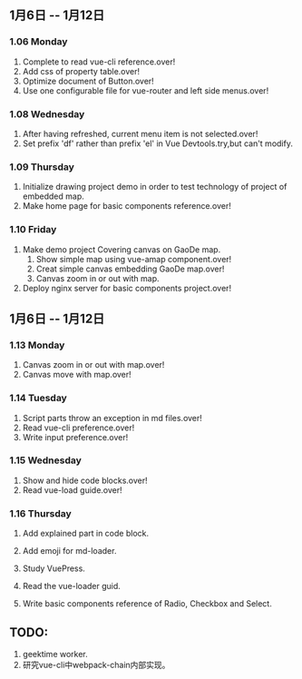 ## 1月6日 -- 1月12日

### 1.06 Monday
1. Complete to read vue-cli reference.over!
2. Add css of property table.over!
3. Optimize document of Button.over!
4. Use one configurable file for vue-router and left side menus.over!

### 1.08 Wednesday
1. After having refreshed, current menu item is not selected.over!
2. Set prefix 'df' rather than prefix 'el' in Vue Devtools.try,but can't modify.

### 1.09 Thursday
1. Initialize drawing project demo in order to test technology of project of embedded map.
2. Make home page for basic components reference.over!

### 1.10 Friday
1. Make demo project Covering canvas on GaoDe map.
   1. Show simple map using vue-amap component.over!
   2. Creat simple canvas embedding GaoDe map.over!
   3. Canvas zoom in or out with map.
2. Deploy nginx server for basic components project.over!

## 1月6日 -- 1月12日

### 1.13 Monday
1. Canvas zoom in or out with map.over!
2. Canvas move with map.over!

### 1.14 Tuesday
1. Script parts throw an exception in md files.over!
2. Read vue-cli preference.over!
3. Write input preference.over!

### 1.15 Wednesday
1. Show and hide code blocks.over!
2. Read vue-load guide.over!

### 1.16 Thursday
1. Add explained part in code block.
2. Add emoji for md-loader.
3. Study VuePress.
4. Read the vue-loader guid.


1. Write basic components reference of Radio, Checkbox and Select.

## TODO:
1. geektime worker.
1. 研究vue-cli中webpack-chain内部实现。